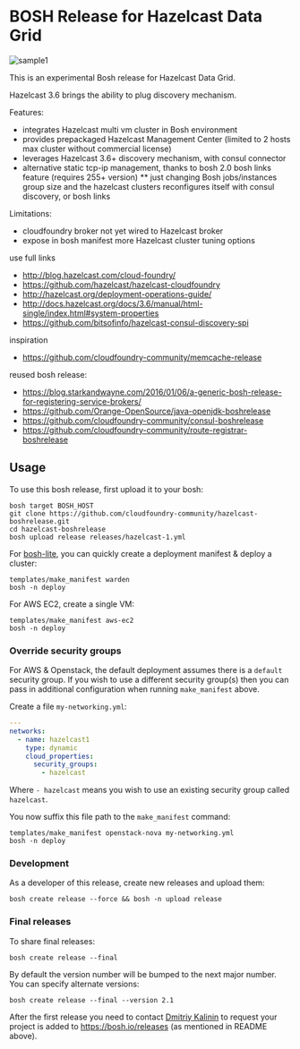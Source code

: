 # BOSH Release for Hazelcast Data Grid

![sample1](http://docs.hazelcast.org/docs/3.6/manual/html-single/assets/img/logo.png)


This is an experimental Bosh release for Hazelcast Data Grid.

Hazelcast 3.6 brings the ability to plug discovery mechanism.

Features:
* integrates Hazelcast multi vm cluster in Bosh environment
* provides prepackaged Hazelcast Management Center (limited to 2 hosts max cluster without commercial license)
* leverages Hazelcast 3.6+ discovery mechanism, with consul connector
* alternative static tcp-ip management, thanks to bosh 2.0 bosh links feature (requires 255+ version) 
** just changing Bosh jobs/instances group size and the hazelcast clusters reconfigures itself with consul discovery, or bosh links 

Limitations:
* cloudfoundry broker not yet wired to Hazelcast broker
* expose in bosh manifest more Hazelcast cluster tuning options


use full links
* http://blog.hazelcast.com/cloud-foundry/
* https://github.com/hazelcast/hazelcast-cloudfoundry
* http://hazelcast.org/deployment-operations-guide/
* http://docs.hazelcast.org/docs/3.6/manual/html-single/index.html#system-properties
* https://github.com/bitsofinfo/hazelcast-consul-discovery-spi

inspiration
* https://github.com/cloudfoundry-community/memcache-release

reused bosh release:
* https://blog.starkandwayne.com/2016/01/06/a-generic-bosh-release-for-registering-service-brokers/
* https://github.com/Orange-OpenSource/java-openjdk-boshrelease
* https://github.com/cloudfoundry-community/consul-boshrelease
* https://github.com/cloudfoundry-community/route-registrar-boshrelease



## Usage

To use this bosh release, first upload it to your bosh:

```
bosh target BOSH_HOST
git clone https://github.com/cloudfoundry-community/hazelcast-boshrelease.git
cd hazelcast-boshrelease
bosh upload release releases/hazelcast-1.yml
```

For [bosh-lite](https://github.com/cloudfoundry/bosh-lite), you can quickly create a deployment manifest & deploy a cluster:

```
templates/make_manifest warden
bosh -n deploy
```

For AWS EC2, create a single VM:

```
templates/make_manifest aws-ec2
bosh -n deploy
```

### Override security groups

For AWS & Openstack, the default deployment assumes there is a `default` security group. If you wish to use a different security group(s) then you can pass in additional configuration when running `make_manifest` above.

Create a file `my-networking.yml`:

``` yaml
---
networks:
  - name: hazelcast1
    type: dynamic
    cloud_properties:
      security_groups:
        - hazelcast
```

Where `- hazelcast` means you wish to use an existing security group called `hazelcast`.

You now suffix this file path to the `make_manifest` command:

```
templates/make_manifest openstack-nova my-networking.yml
bosh -n deploy
```

### Development

As a developer of this release, create new releases and upload them:

```
bosh create release --force && bosh -n upload release
```

### Final releases

To share final releases:

```
bosh create release --final
```

By default the version number will be bumped to the next major number. You can specify alternate versions:


```
bosh create release --final --version 2.1
```

After the first release you need to contact [Dmitriy Kalinin](mailto://dkalinin@pivotal.io) to request your project is added to https://bosh.io/releases (as mentioned in README above).
